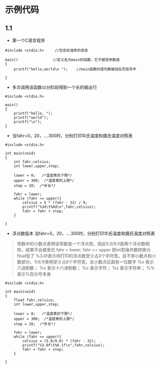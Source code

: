 # 示例代码  
## 1.1  
* 第一个C语言程序  
```
#include <stdio.h>     //包含标准库的信息

main()                //定义名为main的函数，它不接受参数值
{
	printf("hello,world\n ");    //main函数的语句都被括在花括号中 
	
}
```  

* 多次调用该函数以分阶段得到一个长的输出行  
```
#include <stdio.h>

main()
{
	printf("hello, ");
	printf("world");
	printf("\n");
}
```

* 当fahr=0，20，....300时，分别打印华氏温度和摄氏温度对照表

```
#include <stdio.h>

int main(void)
{
    int fahr,celsius;
    int lower,upper,step;

    lower = 0;   /*温度表的下限*/
    upper = 300;  /*温度表的上限*/
    step = 20;  /*步长*/

    fahr = lower;
    while (fahr <= upper){
        celsius = 5 * (fahr - 32) / 9;
        printf("%3d\t%6d\n",fahr,celsius);
        fahr = fahr + step;
    }

}
```

* 浮点数版本  当fahr=0，20，....300时，分别打印华氏温度和摄氏温度对照表  
> 常数中的小数点表明该常数是一个浮点型，因此5.0/9.0是两个浮点数相除，结果不会被舍位
>  fahr = lower; fahr <= upper 把int型操作数转换为float型了
>  %3.0f表示待打印的浮点数至少占3个字符宽，且不带小数点和小数部分。%6.1f表明至少占6个字符宽，且小数点后面有一位数字
>  %o 表示八进制数； %x 表示十六进制数； %c 表示字符； %s 表示字符串； %% 表示%百分号本身
```
#include <stdio.h>

int main(void)
{
    float fahr,celsius;
    int lower,upper,step;

    lower = 0;   /*温度表的下限*/
    upper = 300;  /*温度表的上限*/
    step = 20;  /*步长*/

    fahr = lower;   
    while (fahr <= upper){
        celsius = (5.0/9.0) * (fahr - 32);
        printf("%3.0f\t%6.1f\n",fahr,celsius);  
        fahr = fahr + step;  
    }

}
```
